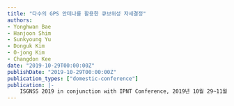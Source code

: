 ```yaml
---
title: "다수의 GPS 안테나를 활용한 큐브위성 자세결정"
authors:
- Yonghwan Bae
- Hanjoon Shim
- Sunkyoung Yu
- Donguk Kim
- O-jong Kim
- Changdon Kee
date: "2019-10-29T00:00:00Z"
publishDate: "2019-10-29T00:00:00Z"
publication_types: ["domestic-conference"]
publication: |-
    ISGNSS 2019 in conjunction with IPNT Conference, 2019년 10월 29~11월 1일
---
```

